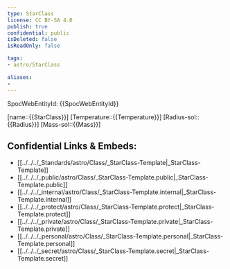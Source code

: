 ```yaml
---
type: StarClass
license: CC BY-SA 4.0
publish: true
confidential: public
isDeleted: false
isReadOnly: false

tags:
- astro/StarClass

aliases:
- 
---
```

SpocWebEntityId: {{SpocWebEntityId}}

[name::{{StarClass}}]
[Temperature::{{Temperature}}]
[Radius-sol::{{Radius}}]
[Mass-sol::{{Mass}}]


## Confidential Links & Embeds: 
- [[../../../_Standards/astro/Class/_StarClass-Template|_StarClass-Template]] 
- [[../../../_public/astro/Class/_StarClass-Template.public|_StarClass-Template.public]] 
- [[../../../_internal/astro/Class/_StarClass-Template.internal|_StarClass-Template.internal]] 
- [[../../../_protect/astro/Class/_StarClass-Template.protect|_StarClass-Template.protect]] 
- [[../../../_private/astro/Class/_StarClass-Template.private|_StarClass-Template.private]] 
- [[../../../_personal/astro/Class/_StarClass-Template.personal|_StarClass-Template.personal]] 
- [[../../../_secret/astro/Class/_StarClass-Template.secret|_StarClass-Template.secret]]

